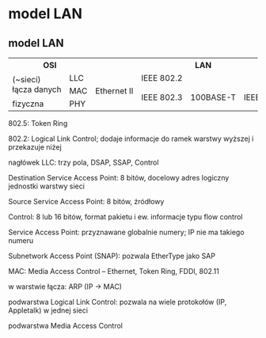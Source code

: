 # model LAN


## model LAN

<table>
  <tr>
    <th colspan='2'>OSI</th>
    <th colspan='5'>LAN</th>
  </tr>
  <tr>
    <td rowspan='2'>(~sieci) łącza&nbsp;danych</td>
    <td>LLC</td>
    <td rowspan='3'>Ethernet&nbsp;II</td>
    <td colspan='4'>IEEE 802.2</td>
  </tr>
  <tr>
    <td>MAC</td>
    <td rowspan='2'>IEEE&nbsp;802.3</td>
    <td rowspan='2'><nobr>100BASE-T</nobr></td>
    <td rowspan='2'>IEEE&nbsp;802.5</td>
    <td rowspan='2'>FDDI</td>
  </tr>
  <tr>
    <td>fizyczna</td>
    <td>PHY</td>
</table>

<aside class='notes'>
  <p>802.5: Token Ring</p>

  <p>802.2: Logical Link Control; dodaje informacje
  do ramek warstwy wyższej i przekazuje niżej</p>

  <p>nagłówek LLC: trzy pola, DSAP, SSAP, Control</p>

  <p>Destination Service Access Point: 8 bitów,
  docelowy adres logiczny jednostki warstwy sieci</p>

  <p>Source Service Access Point: 8 bitów, źródłowy</p>

  <p>Control: 8 lub 16 bitów, format pakietu
  i ew. informacje typu flow control</p>

  <p>Service Access Point: przyznawane
  globalnie numery; IP nie ma takiego numeru</p>

  <p>Subnetwork Access Point (SNAP): pozwala EtherType jako SAP</p>

  <p>MAC: Media Access Control – Ethernet, Token Ring, FDDI, 802.11</p>
  <p>w warstwie łącza: ARP (IP → MAC)</p>
  <p>podwarstwa Logical Link Control: pozwala na
  wiele protokołów (IP, Appletalk) w jednej sieci</p>

  <p>podwarstwa Media Access Control</p>
</aside>
